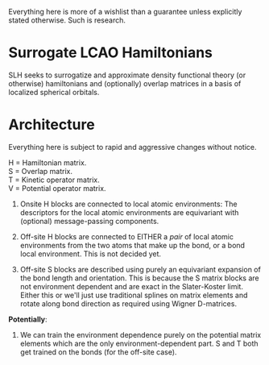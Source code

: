Everything here is more of a wishlist than a guarantee unless explicitly stated otherwise. Such is research.

# Surrogate LCAO Hamiltonians

SLH seeks to surrogatize and approximate density functional theory (or otherwise) hamiltonians and (optionally) overlap matrices in a basis of localized spherical orbitals.


# Architecture

Everything here is subject to rapid and aggressive changes without notice.

H = Hamiltonian matrix.\
S = Overlap matrix.\
T = Kinetic operator matrix.\
V = Potential operator matrix.

1. Onsite H blocks are connected to local atomic environments: The descriptors for the local atomic environments are equivariant with (optional) message-passing components.
2. Off-site H blocks are connected to EITHER a *pair* of local atomic environments from the two atoms that make up the bond, or a bond local environment. This is not decided yet.

3. Off-site S blocks are described using purely an equivariant expansion of the bond length and orientation. This is because the S matrix blocks are not environment dependent and are exact in the Slater-Koster limit. Either this or we'll just use traditional splines on matrix elements and rotate along bond direction as required using Wigner D-matrices.

**Potentially**:

1. We can train the environment dependence purely on the potential matrix elements which are the only environment-dependent part. S and T both get trained on the bonds (for the off-site case).
